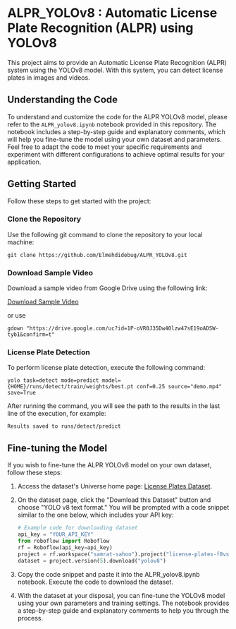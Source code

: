 # ALPR_YOLOv8 : Automatic License Plate Recognition (ALPR) using YOLOv8

This project aims to provide an Automatic License Plate Recognition (ALPR) system using the YOLOv8 model. With this system, you can detect license plates in images and videos.

## Understanding the Code

To understand and customize the code for the ALPR YOLOv8 model, please refer to the `ALPR_yolov8.ipynb` notebook provided in this repository. The notebook includes a step-by-step guide and explanatory comments, which will help you fine-tune the model using your own dataset and parameters. Feel free to adapt the code to meet your specific requirements and experiment with different configurations to achieve optimal results for your application.

## Getting Started

Follow these steps to get started with the project:

### Clone the Repository

Use the following git command to clone the repository to your local machine:

`git clone https://github.com/Elmehdidebug/ALPR_YOLOv8.git`


### Download Sample Video

Download a sample video from Google Drive using the following link:

[Download Sample Video](https://drive.google.com/uc?id=1P-oVR0J35Dw40lzw47sE19oADSW-tyb1&confirm=t)

or use 

`gdown "https://drive.google.com/uc?id=1P-oVR0J35Dw40lzw47sE19oADSW-tyb1&confirm=t"`

### License Plate Detection

To perform license plate detection, execute the following command:

`yolo task=detect mode=predict model={HOME}/runs/detect/train/weights/best.pt conf=0.25 source="demo.mp4" save=True`

After running the command, you will see the path to the results in the last line of the execution, for example:

`Results saved to runs/detect/predict`


## Fine-tuning the Model

If you wish to fine-tune the ALPR YOLOv8 model on your own dataset, follow these steps:

1. Access the dataset's Universe home page: [License Plates Dataset](https://universe.roboflow.com/samrat-sahoo/license-plates-f8vsn/dataset/5).

2. On the dataset page, click the "Download this Dataset" button and choose "YOLO v8 text format." You will be prompted with a code snippet similar to the one below, which includes your API key:

   ```python
   # Example code for downloading dataset
   api_key = "YOUR_API_KEY"
   from roboflow import Roboflow
   rf = Roboflow(api_key=api_key)
   project = rf.workspace("samrat-sahoo").project("license-plates-f8vsn")
   dataset = project.version(5).download("yolov8")

3. Copy the code snippet and paste it into the ALPR_yolov8.ipynb notebook. Execute the code to download the dataset.

4. With the dataset at your disposal, you can fine-tune the YOLOv8 model using your own parameters and training settings. The notebook provides a step-by-step guide and explanatory comments to help you through the process.

